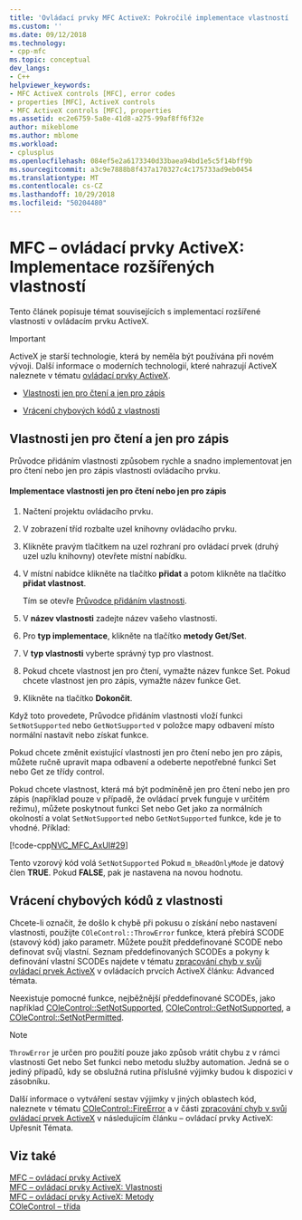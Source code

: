 ```yaml
---
title: 'Ovládací prvky MFC ActiveX: Pokročilé implementace vlastností | Dokumentace Microsoftu'
ms.custom: ''
ms.date: 09/12/2018
ms.technology:
- cpp-mfc
ms.topic: conceptual
dev_langs:
- C++
helpviewer_keywords:
- MFC ActiveX controls [MFC], error codes
- properties [MFC], ActiveX controls
- MFC ActiveX controls [MFC], properties
ms.assetid: ec2e6759-5a8e-41d8-a275-99af8ff6f32e
author: mikeblome
ms.author: mblome
ms.workload:
- cplusplus
ms.openlocfilehash: 084ef5e2a6173340d33baea94bd1e5c5f14bff9b
ms.sourcegitcommit: a3c9e7888b8f437a170327c4c175733ad9eb0454
ms.translationtype: MT
ms.contentlocale: cs-CZ
ms.lasthandoff: 10/29/2018
ms.locfileid: "50204480"
---
```

# <a name="mfc-activex-controls-advanced-property-implementation"></a>MFC – ovládací prvky ActiveX: Implementace rozšířených vlastností

Tento článek popisuje témat souvisejících s implementací rozšířené vlastnosti v ovládacím prvku ActiveX.

>[!IMPORTANT]
> ActiveX je starší technologie, která by neměla být používána při novém vývoji. Další informace o moderních technologií, které nahrazují ActiveX naleznete v tématu [ovládací prvky ActiveX](activex-controls.md).

- [Vlastnosti jen pro čtení a jen pro zápis](#_core_read2donly_and_write2donly_properties)

- [Vrácení chybových kódů z vlastnosti](#_core_returning_error_codes_from_a_property)

##  <a name="_core_read2donly_and_write2donly_properties"></a> Vlastnosti jen pro čtení a jen pro zápis

Průvodce přidáním vlastnosti způsobem rychle a snadno implementovat jen pro čtení nebo jen pro zápis vlastnosti ovládacího prvku.

#### <a name="to-implement-a-read-only-or-write-only-property"></a>Implementace vlastnosti jen pro čtení nebo jen pro zápis

1. Načtení projektu ovládacího prvku.

1. V zobrazení tříd rozbalte uzel knihovny ovládacího prvku.

1. Klikněte pravým tlačítkem na uzel rozhraní pro ovládací prvek (druhý uzel uzlu knihovny) otevřete místní nabídku.

1. V místní nabídce klikněte na tlačítko **přidat** a potom klikněte na tlačítko **přidat vlastnost**.

   Tím se otevře [Průvodce přidáním vlastnosti](../ide/names-add-property-wizard.md).

1. V **název vlastnosti** zadejte název vašeho vlastnosti.

1. Pro **typ implementace**, klikněte na tlačítko **metody Get/Set**.

1. V **typ vlastnosti** vyberte správný typ pro vlastnost.

1. Pokud chcete vlastnost jen pro čtení, vymažte název funkce Set. Pokud chcete vlastnost jen pro zápis, vymažte název funkce Get.

9. Klikněte na tlačítko **Dokončit**.

Když toto provedete, Průvodce přidáním vlastnosti vloží funkci `SetNotSupported` nebo `GetNotSupported` v položce mapy odbavení místo normální nastavit nebo získat funkce.

Pokud chcete změnit existující vlastnosti jen pro čtení nebo jen pro zápis, můžete ručně upravit mapa odbavení a odeberte nepotřebné funkci Set nebo Get ze třídy control.

Pokud chcete vlastnost, která má být podmíněně jen pro čtení nebo jen pro zápis (například pouze v případě, že ovládací prvek funguje v určitém režimu), můžete poskytnout funkci Set nebo Get jako za normálních okolností a volat `SetNotSupported` nebo `GetNotSupported` funkce, kde je to vhodné. Příklad:

[!code-cpp[NVC_MFC_AxUI#29](../mfc/codesnippet/cpp/mfc-activex-controls-advanced-property-implementation_1.cpp)]

Tento vzorový kód volá `SetNotSupported` Pokud `m_bReadOnlyMode` je datový člen **TRUE**. Pokud **FALSE**, pak je nastavena na novou hodnotu.

##  <a name="_core_returning_error_codes_from_a_property"></a> Vrácení chybových kódů z vlastnosti

Chcete-li označit, že došlo k chybě při pokusu o získání nebo nastavení vlastnosti, použijte `COleControl::ThrowError` funkce, která přebírá SCODE (stavový kód) jako parametr. Můžete použít předdefinované SCODE nebo definovat svůj vlastní. Seznam předdefinovaných SCODEs a pokyny k definování vlastní SCODEs najdete v tématu [zpracování chyb v svůj ovládací prvek ActiveX](../mfc/mfc-activex-controls-advanced-topics.md) v ovládacích prvcích ActiveX článku: Advanced témata.

Neexistuje pomocné funkce, nejběžnější předdefinované SCODEs, jako například [COleControl::SetNotSupported](../mfc/reference/colecontrol-class.md#setnotsupported), [COleControl::GetNotSupported](../mfc/reference/colecontrol-class.md#getnotsupported), a [COleControl::SetNotPermitted](../mfc/reference/colecontrol-class.md#setnotpermitted).

> [!NOTE]
>  `ThrowError` je určen pro použití pouze jako způsob vrátit chybu z v rámci vlastnosti Get nebo Set funkci nebo metodu služby automation. Jedná se o jediný případů, kdy se obslužná rutina příslušné výjimky budou k dispozici v zásobníku.

Další informace o vytváření sestav výjimky v jiných oblastech kód, naleznete v tématu [COleControl::FireError](../mfc/reference/colecontrol-class.md#fireerror) a v části [zpracování chyb v svůj ovládací prvek ActiveX](../mfc/mfc-activex-controls-advanced-topics.md) v následujícím článku – ovládací prvky ActiveX: Upřesnit Témata.

## <a name="see-also"></a>Viz také

[MFC – ovládací prvky ActiveX](../mfc/mfc-activex-controls.md)<br/>
[MFC – ovládací prvky ActiveX: Vlastnosti](../mfc/mfc-activex-controls-properties.md)<br/>
[MFC – ovládací prvky ActiveX: Metody](../mfc/mfc-activex-controls-methods.md)<br/>
[COleControl – třída](../mfc/reference/colecontrol-class.md)

